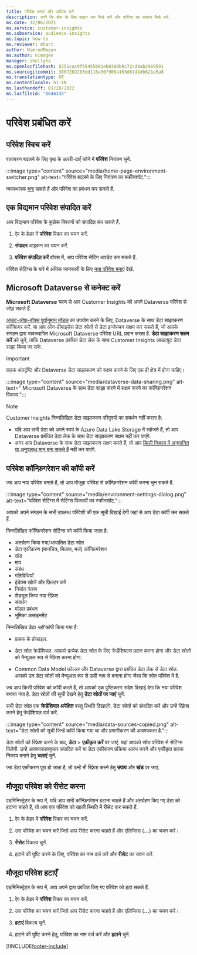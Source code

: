 ```yaml
---
title: परिवेश बनाएं और प्रबंधित करें
description: जानें कि सेवा के लिए साइन अप कैसे करें और परिवेश का प्रबंधन कैसे करें.
ms.date: 12/06/2021
ms.service: customer-insights
ms.subservice: audience-insights
ms.topic: how-to
ms.reviewer: mhart
author: NimrodMagen
ms.author: nimagen
manager: shellyha
ms.openlocfilehash: 8251cac9f95455b61eb0300b6c72cd4ab2969591
ms.sourcegitcommit: 3807202283dd116a30f900a163d8141db621e5a8
ms.translationtype: HT
ms.contentlocale: hi-IN
ms.lasthandoff: 01/28/2022
ms.locfileid: "8046335"
---
```

# <a name="manage-environments"></a>परिवेश प्रबंधित करें



## <a name="switch-environments"></a>परिवेश स्विच करें

वातावरण बदलने के लिए पृष्ठ के ऊपरी-दाएँ कोने में **परिवेश** नियंत्रण चुनें.

:::image type="content" source="media/home-page-environment-switcher.png" alt-text="परिवेश बदलने के लिए नियंत्रण का स्क्रीनशॉट.":::

व्यवस्थापक [बना](create-environment.md) सकते हैं और परिवेश का प्रबंधन कर सकते हैं.

## <a name="edit-an-existing-environment"></a>एक विद्यमान परिवेश संपादित करें

आप विद्यमान परिवेश के कुछेक विवरणों को संपादित कर सकते हैं.

1.  ऐप के हेडर में **परिवेश** पिकर का चयन करें.

2.  **संपादन** आइकन का चयन करें.

3. **परिवेश संपादित करें** बॉक्स में, आप परिवेश सेटिंग अपडेट कर सकते हैं.

परिवेश सेटिंग्स के बारे में अधिक जानकारी के लिए [नया परिवेश बनाएं](create-environment.md) देखें.

## <a name="connect-to-microsoft-dataverse"></a>Microsoft Dataverse से कनेक्ट करें
   
**Microsoft Dataverse** चरण से आप Customer Insights को अपने Dataverse परिवेश से जोड़ सकते हैं.

[आउट-ऑफ़-बॉक्स पूर्वानुमान मॉडल](predictions-overview.md#out-of-box-models) का उपयोग करने के लिए, Dataverse के साथ डेटा साझाकरण कॉन्फ़िगर करें. या आप ऑन-प्रीमाइसेस डेटा स्रोतों से डेटा इन्जेस्चन सक्षम कर सकते हैं, जो आपके संगठन द्वारा व्यवस्थापित Microsoft Dataverse परिवेश URL प्रदान करता है. **डेटा साझाकरण सक्षम करें** को चुनें, ताकि Dataverse प्रबंधित डेटा लेक के साथ Customer Insights आउटपुट डेटा साझा किया जा सके.

> [!IMPORTANT]
> ग्राहक अंतर्दृष्टि और Dataverse डेटा साझाकरण को सक्षम करने के लिए एक ही क्षेत्र में होना चाहिए।

:::image type="content" source="media/dataverse-data-sharing.png" alt-text=" Microsoft Dataverse के साथ डेटा साझा करने में सक्षम करने का कॉन्फ़िगरेशन विकल्प.":::

> [!NOTE]
> Customer Insights निम्नलिखित डेटा साझाकरण परिदृश्यों का समर्थन नहीं करता है:
> - यदि आप सभी डेटा को अपने स्वयं के Azure Data Lake Storage में सहेजते हैं, तो आप Dataverse प्रबंधित डेटा लेक के साथ डेटा साझाकरण सक्षम नहीं कर पाएंगे.
> - अगर आप Dataverse के साथ डेटा साझाकरण सक्षम करते हैं, तो आप [किसी निकाय में अनुमानित या अनुपलब्ध मान बना सकते हैं](predictions.md) नहीं कर पाएंगे.

## <a name="copy-the-environment-configuration"></a>परिवेश कॉन्फ़िगरेशन की कॉपी करें

जब आप नया परिवेश बनाते हैं, तो आप मौजूदा परिवेश से कॉन्फ़िगरेशन कॉपी करना चुन सकते हैं. 

:::image type="content" source="media/environment-settings-dialog.png" alt-text="परिवेश सेटिंग्स में सेटिंग्स विकल्पों का स्क्रीनशॉट.":::

आपको अपने संगठन के सभी उपलब्ध परिवेशों की एक सूची दिखाई देगी जहां से आप डेटा कॉपी कर सकते हैं.

निम्नलिखित कॉन्फ़िगरेशन सेटिंग्स को कॉपी किया जाता है:

- अंतर्ग्रहण किया गया/आयातित डेटा स्रोत
- डेटा एकीकरण (मानचित्र, मिलान, मर्ज) कॉन्फ़िगरेशन
- खंड
- माप
- संबंध
- गतिविधियाँ
- इंडेक्स खोजें और फ़ि‍ल्‍टर करें
- निर्यात गंतव्य
- शेड्यूल किया गया रीफ़्रेश
- संवर्धन
- मॉडल प्रबंधन
- भूमिका असाइनमेंट

निम्नलिखित डेटा *नहीं* कॉपी किया गया है:

- ग्राहक के प्रोफाइल.
- डेटा स्रोत क्रेडेंशियल. आपको प्रत्येक डेटा स्रोत के लिए क्रेडेंशियल्स प्रदान करना होगा और डेटा स्रोतों को मैन्युअल रूप से रिफ़ेश करना होगा.

- Common Data Model फ़ोल्डर और Dataverse द्वारा प्रबंधित डेटा लेक से डेटा स्रोत. आपको उन डेटा स्रोतों को मैन्युअल रूप से उसी नाम से बनाना होगा जैसा कि स्रोत परिवेश में है.

जब आप किसी परिवेश को कॉपी करते हैं, तो आपको एक पुष्टिकरण संदेश दिखाई देगा कि नया परिवेश बनाया गया है. डेटा स्रोतों की सूची देखने हेतु **डेटा स्रोतों पर जाएं** चुनें.

सभी डेटा स्रोत एक **क्रेडेंशियल अपेक्षित** वस्तु स्थिति दिखाएंगे. डेटा स्रोतों को संपादित करें और उन्हें रिफ़्रेश करने हेतु क्रेडेंशियल दर्ज करें.

:::image type="content" source="media/data-sources-copied.png" alt-text="डेटा स्रोतों की सूची जिन्हें कॉपी किया गया था और प्रमाणीकरण की आवश्यकता है.":::

डेटा स्रोतों को रिफ्रेश करने के बाद, **डेटा** > **एकीकृत करें** पर जाएं. यहां आपको स्रोत परिवेश से सेटिंग्स मिलेगी. उन्हें आवश्यकतानुसार संपादित करें या डेटा एकीकरण प्रक्रिया आरंभ करने और एकीकृत ग्राहक निकाय बनाने हेतु **चलाएं** चुनें.

जब डेटा एकीकरण पूरा हो जाता है, तो उन्हें भी रिफ़्रेश करने हेतु **उपाय** और **खंड** पर जाएं.

## <a name="reset-an-existing-environment"></a>मौजूदा परिवेश को रीसेट करना

एडमिनिस्ट्रेटर के रूप में, यदि आप सभी कॉन्फ़िगरेशन हटाना चाहते हैं और अंतर्ग्रहण किए गए डेटा को हटाना चाहते हैं, तो आप एक परिवेश को खाली स्थिति में रीसेट कर सकते हैं.

1.  ऐप के हेडर में **परिवेश** पिकर का चयन करें. 

2.  उस परिवेश का चयन करें जिसे आप रीसेट करना चाहते हैं और एलिप्सिस (**...**) का चयन करें। 

3. **रीसेट** विकल्प चुनें. 

4.  हटाने की पुष्टि करने के लिए, परिवेश का नाम दर्ज करें और **रीसेट** का चयन करें.

## <a name="delete-an-existing-environment"></a>मौजूदा परिवेश हटाएँ

एडमिनिस्ट्रेटर के रूप में, आप अपने द्वारा प्रबंधित किए गए परिवेश को हटा सकते हैं.

1.  ऐप के हेडर में **परिवेश** पिकर का चयन करें.

2.  उस परिवेश का चयन करें जिसे आप रीसेट करना चाहते हैं और एलिप्सिस (**...**) का चयन करें। 

3. **हटाएं** विकल्प चुनें. 

4.  हटाने की पुष्टि करने हेतु, परिवेश का नाम दर्ज करें और **हटाने** चुनें.


[!INCLUDE[footer-include](../includes/footer-banner.md)]
